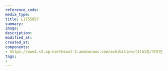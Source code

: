 ```yaml
---
reference_code:
media_type:
title: L1755057
summary:
image:
description:
modified_at:
created_at:
components:
- https://wwm3.s3.ap-northeast-2.amazonaws.com/exhibition/(1)b1층/지하전시관/L1755057.jpg
tags:
-
---
```

